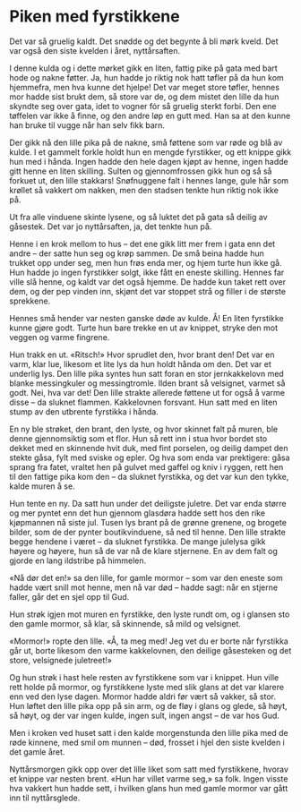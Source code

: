 # Piken med fyrstikkene

Det var så gruelig kaldt. Det snødde og det begynte å bli mørk kveld. Det var også den siste kvelden i året, nyttårsaften.

I denne kulda og i dette mørket gikk en liten, fattig pike på gata med bart hode og nakne føtter. Ja, hun hadde jo riktig nok hatt tøfler på da hun kom hjemmefra, men hva kunne det hjelpe! Det var meget store tøfler, hennes mor hadde sist brukt dem, så store var de, og dem mistet den lille da hun skyndte seg over gata, idet to vogner fór så gruelig sterkt forbi. Den ene tøffelen var ikke å finne, og den andre løp en gutt med. Han sa at den kunne han bruke til vugge når han selv fikk barn.

Der gikk nå den lille pika på de nakne, små føttene som var røde og blå av kulde. I et gammelt forkle holdt hun en mengde fyrstikker, og ett knippe gikk hun med i hånda. Ingen hadde den hele dagen kjøpt av henne, ingen hadde gitt henne en liten skilling. Sulten og gjennomfrossen gikk hun og så så forkuet ut, den lille stakkars! Snøfnuggene falt i hennes lange, gule hår som krøllet så vakkert om nakken, men den stadsen tenkte hun riktig nok ikke på.

Ut fra alle vinduene skinte lysene, og så luktet det på gata så deilig av gåsestek. Det var jo nyttårsaften, ja, det tenkte hun på.

Henne i en krok mellom to hus – det ene gikk litt mer frem i gata enn det andre – der satte hun seg og krøp sammen. De små beina hadde hun trukket opp under seg, men hun frøs enda mer, og hjem turte hun ikke gå. Hun hadde jo ingen fyrstikker solgt, ikke fått en eneste skilling. Hennes far ville slå henne, og kaldt var det også hjemme. De hadde kun taket rett over dem, og der pep vinden inn, skjønt det var stoppet strå og filler i de største sprekkene.

Hennes små hender var nesten ganske døde av kulde. Å! En liten fyrstikke kunne gjøre godt. Turte hun bare trekke en ut av knippet, stryke den mot veggen og varme fingrene.

Hun trakk en ut. «Ritsch!» Hvor sprudlet den, hvor brant den! Det var en varm, klar lue, likesom et lite lys da hun holdt hånda om den. Det var et underlig lys. Den lille pika syntes hun satt foran en stor jernkakkelovn med blanke messingkuler og messingtromle. Ilden brant så velsignet, varmet så godt. Nei, hva var det! Den lille strakte allerede føttene ut for også å varme disse – da sluknet flammen. Kakkelovnen forsvant. Hun satt med en liten stump av den utbrente fyrstikka i hånda.

En ny ble strøket, den brant, den lyste, og hvor skinnet falt på muren, ble denne gjennomsiktig som et flor. Hun så rett inn i stua hvor bordet sto dekket med en skinnende hvit duk, med fint porselen, og deilig dampet den stekte gåsa, fylt med sviske og epler. Og hva som enda var prektigere: gåsa sprang fra fatet, vraltet hen på gulvet med gaffel og kniv i ryggen, rett hen til den fattige pika kom den – da sluknet fyrstikka, og det var kun den tykke, kalde muren å se.

Hun tente en ny. Da satt hun under det deiligste juletre. Det var enda større og mer pyntet enn det hun gjennom glasdøra hadde sett hos den rike kjøpmannen nå siste jul. Tusen lys brant på de grønne grenene, og brogete bilder, som de der pynter boutikvinduene, så ned til henne. Den lille strakte begge hendene i været – da sluknet fyrstikka. De mange julelysa gikk høyere og høyere, hun så de var nå de klare stjernene. En av dem falt og gjorde en lang ildstribe på himmelen.

«Nå dør det en!» sa den lille, for gamle mormor – som var den eneste som hadde vært snill mot henne, men nå var død – hadde sagt: når en stjerne faller, går det en sjel opp til Gud.

Hun strøk igjen mot muren en fyrstikke, den lyste rundt om, og i glansen sto den gamle mormor, så klar, så skinnende, så mild og velsignet.

«Mormor!» ropte den lille. «Å, ta meg med! Jeg vet du er borte når fyrstikka går ut, borte likesom den varme kakkelovnen, den deilige gåsesteken og det store, velsignede juletreet!»

Og hun strøk i hast hele resten av fyrstikkene som var i knippet. Hun ville rett holde på mormor, og fyrstikkene lyste med slik glans at det var klarere enn ved den lyse dagen. Mormor hadde aldri før vært så vakker, så stor. Hun løftet den lille pika opp på sin arm, og de fløy i glans og glede, så høyt, så høyt, og der var ingen kulde, ingen sult, ingen angst – de var hos Gud.

Men i kroken ved huset satt i den kalde morgenstunda den lille pika med de røde kinnene, med smil om munnen – død, frosset i hjel den siste kvelden i det gamle året.

Nyttårsmorgen gikk opp over det lille liket som satt med fyrstikkene, hvorav et knippe var nesten brent. «Hun har villet varme seg,» sa folk. Ingen visste hva vakkert hun hadde sett, i hvilken glans hun med gamle mormor var gått inn til nyttårsglede.

